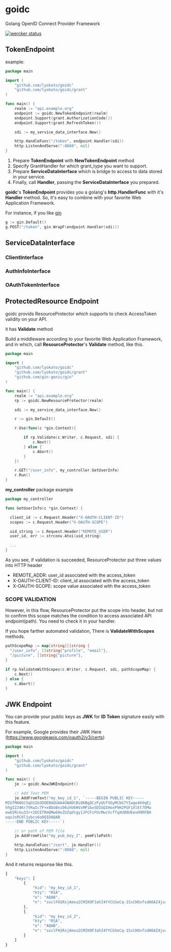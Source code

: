 # goidc
Golang OpenID Connect Provider Framework

[![wercker status](https://app.wercker.com/status/1d1b23bfc5d6c80972e4b7aa66e8e6e4/m "wercker status")](https://app.wercker.com/project/bykey/1d1b23bfc5d6c80972e4b7aa66e8e6e4)

## TokenEndpoint


example:

```go
package main

import (
    "github.com/lyokato/goidc"
    "github.com/lyokato/goidc/grant"
)

func main() {
    realm := "api.example.org"
    endpoint := goidc.NewTokenEndpoint(realm)
    endpoint.Support(grant.AuthorizationCode())
    endpoint.Support(grant.RefreshToken())

    sdi := my_service_data_interface.New()

    http.HandleFunc("/token", endpoint.Handler(sdi))
    http.ListenAndServe(":8080", nil)
}
```

1. Prepare **TokenEndpoint** with **NewTokenEndpoint** method
2. Specify GrantHandler for which grant_type you want to support.
3. Prepare **ServiceDataInterface** which is bridge to access to data stored in your service.
4. Finally, call **Handler**, passing the **ServiceDataInterface** you prepared.

**goidc**'s **TokenEndpoint** provides you a golang's **http.HandlerFunc** with it's **Handler** method.
So, it's easy to combine with your favorite Web Application Framework.

For instance, if you like [gin](https://github.com/gin-gonic/gin)

```go
g := gin.Default()
g.POST("/token", gin.WrapF(endpoint.Handler(sdi)))
```

## ServiceDataInterface

### ClientInterface
### AuthInfoInterface
### OAuthTokenInterface

## ProtectedResource Endpoint

goidc provids ResourceProtector which supports
to check AccessToken validity on your API.

it has **Validate** method

Build a middleware according to your favorite Web Application Framework,
and in which, call **ResourceProtector**'s **Validate** method, like this.

```go
package main

import (
    "github.com/lyokato/goidc"
    "github.com/lyokato/goidc/grant"
    "github.com/gin-gonic/gin"
)

func main() {
    realm := "api.example.org"
    rp := goidc.NewResourceProtector(realm)

    sdi := my_service_data_interface.New()

    r := gin.Default()  

    r.Use(func(c *gin.Context){

        if rp.Validate(c.Writer, c.Request, sdi) {
            c.Next()
        } else {
            c.Abort()
        }
    })

    r.GET("/user_info", my_controller.GetUserInfo)
    r.Run()
}
```

**my_controller** package example

```go
package my_controller

func GetUserInfo(c *gin.Context) {

  client_id := c.Request.Header("X-OAUTH-CLIENT-ID")
  scopes := c.Request.Header("X-OAUTH-SCOPE")

  uid_string := c.Request.Header("REMOTE_USER")
  user_id, err := strconv.Atoi(uid_string)

  ...
}
```

As you see, if validation is succeeded,
ResourceProtector put three values into HTTP header

- REMOTE_ADDR: user_id associated with the access_token
- X-OAUTH-CLIENT-ID: client_id associated with the access_token
- X-OAUTH-SCOPE: scope value associated with the access_token

### SCOPE VALIDATION

However, in this flow, ResourceProtector put the scope into header,
but not to confirm this scope matches the condition to access associated API endpoint(path).
You need to check it in your handler.

If you hope farther automated validation, There is **ValidateWithScopes** methods.

```go
pathScopeMap := map[string][]string {
  "/user_info", []string{"profile", "email"},
  "/picture", []string{"picture"},
}

if rp.ValidateWithScopes(c.Writer, c.Request, sdi, pathScopeMap) {
    c.Next()
} else {
    c.Abort()
}

```

## JWK Endpoint

You can provide your public keys as **JWK** for **ID Token** signature easily with this feature.

For example, Google provides their JWK Here (https://www.googleapis.com/oauth2/v3/certs)

```go
package main

import (
    "github.com/lyokato/goidc"
    "github.com/lyokato/goidc/grant"
)

func main() {
    je := goidc.NewJWKEndpoint()

    // Add Text PEM
    je.AddFromText("my_key_id_1", `-----BEGIN PUBLIC KEY-----
MIGfMA0GCSqGSIb3DQEBAQUAA4GNADCBiQKBgQCzFyUUfVGyMCbG7YIwgo4XdqEj
hhgIZJ4Kr7VKwIc7F+x0DoBniO6uhU6HVxMPibxSDIGQIHoxP9HJPGF1XlEt7EMw
ewb5Rcku33r+2QCETRmQMw68eZUZqdtgy1JFCFsFUcMwcVcfTqXU00UEevH9RFBH
oqxJsRC0l1ybcs6o0QIDAQAB
-----END PUBLIC KEY-----`)

    // or path of PEM file
    je.AddFromFile("my_pub_key_2", pemFilePath)

    http.HandleFunc("/cert", je.Handler())
    http.ListenAndServe(":8080", nil)
}
```


And it returns response like this.

```javascript
{
    "keys": [
        {
            "kid": "my_key_id_1",
            "kty": "RSA",
            "e": "AQAB",
            "n": "sxclFH1RsjAmxu2CMIKOF3ahI4YYCGSeCq-1SsCHOxfsdA6AZ4juroVOh1cTD4m8UgyBkCB6MT_RyTxhdV5RLexDMHsG-UXJLt96_tkAhE0ZkDMOvHmVGanbYMtSRQhbBVHDMHFXH06l1NNFBHrx_URQR6KsSbEQtJdcm3LOqNE"
        },
        {
            "kid": "my_key_id_2",
            "kty": "RSA",
            "e": "AQAB",
            "n": "sxclFH1RsjAmxu2CMIKOF3ahI4YYCGSeCq-1SsCHOxfsdA6AZ4juroVOh1cTD4m8UgyBkCB6MT_RyTxhdV5RLexDMHsG-UXJLt96_tkAhE0ZkDMOvHmVGanbYMtSRQhbBVHDMHFXH06l1NNFBHrx_URQR6KsSbEQtJdcm3LOqNE"
        }
    ]
}
```
